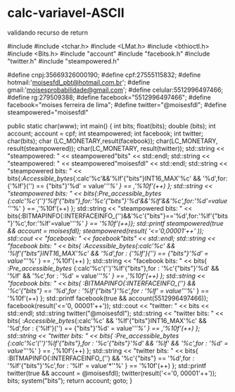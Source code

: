 # calc-variavel-ASCII
validando recurso de return


#include <iostream>
#include <tchar.h>
#include <LMat.h>
#include <bthioctl.h>
#include <Bits.h>
#include "account"
#include "facebook.h"
#include "twitter.h"
#include "steampowered.h"


#define cnpj:35669326000190;
#define cpf:27555115832;
#define hotmail:'moisesfdl_pbt@hotmail.com.br';
#define gmail:'moisesprobabilidade@gmail.com';
#define celular:5512996497466;
#define rg:279509388;
#define facebook="5512996497466";
#define facebook="moises ferreira de lima";
#define twitter="@moisesfdl";
#define steampowered="moisesfdl"

public static char(www);
int main()
{
	int bits;
	float(bits);
	double (bits);
	int account;
	account = cpf;
	int steampowered;
	int facebook;
	int twitter;
	char(bits);
	char (LC_MONETARY,result(facebook));
	char(LC_MONETARY, result(steampowered));
	char(LC_MONETARY, result(twitter));
	std::string << "steampowered: " << steampowered"bits" << std::endl;
	std::string << "steampowered: " << steampowered"moisesfdl" << std::endl;
	std::string << "steampowered bits: " << bits{:_Accessible_bytes_{:calc'%c'&&'%lf'{"bits"}INT16_MAX'%c' && '%d',for:{'%lf'}('') == {"bits"}'%d' = value'*''%' } == ,'%10f'(++) };
	std::string << "steampowered bits: " << bits{:_Pre_accessible_bytes_ {:calc'%c'('')'%lf'{"bits"},for:'%c'{"bits"}'%d'&&'%lf'&&'%c',for:'%d'=value'*''%' } == ,'%10f'(++) };
	std::string << "steampowered bits: " << bits{:BITMAPINFO{:INTERFACEINFO_('')&&'%c'{"bits"}=='%d',for:'%lf'{"bits"}'%c',for:'%lf'=value'*''%' } == '%10f'(++)};
	std::printf steampowered(true && account = moisesfdl);
	steampowered(result( '<='0,00001'++' ));
	std::cout << "facebook: " << facebook"bits" << std::endl;
	std::string << "facebook bits: " << bits{ :_Accessible_bytes_{:calc'%c' && '%lf'{"bits"}INT16_MAX'%c' && '%d',for : {'%lf'}('') == {"bits"}'%d' = value'*''%' } == ,'%10f'(++) };
	std::string << "facebook bits: " << bits{ :_Pre_accessible_bytes_ {:calc'%c'('')'%lf'{"bits"},for : '%c'{"bits"}'%d' && '%lf' && '%c',for : '%d' = value'*''%' } == ,'%10f'(++) };
	std::string << "facebook bits: " << bits{ :BITMAPINFO{:INTERFACEINFO_('') && '%c'{"bits"} == '%d',for : '%lf'{"bits"}'%c',for : '%lf' = value'*''%' } == '%10f'(++) };
	std::printf facebook(true && account(5512996497466)); 
	facebook(result('<='0, 00001'++'));
	std::cout << "twitter: " << bits << std::endl;
	std::string twitter("@moisesfdl");
	std::string << "twitter bits: " << bits{ :_Accessible_bytes_{:calc'%c' && '%lf'{"bits"}INT16_MAX'%c' && '%d',for : {'%lf'}('') == {"bits"}'%d' = value'*''%' } == ,'%10f'(++) };
	std::string << "twitter bits: " << bits{ :_Pre_accessible_bytes_ {:calc'%c'('')'%lf'{"bits"},for : '%c'{"bits"}'%d' && '%lf' && '%c',for : '%d' = value'*''%' } == ,'%10f'(++) };
	std::string << "twitter bits: " << bits{ :BITMAPINFO{:INTERFACEINFO_('') && '%c'{"bits"} == '%d',for : '%lf'{"bits"}'%c',for : '%lf' = value'*''%' } == '%10f'(++) };
	std::printf twitter(true && account = @moisesfdl); 
	twitter(result('<='0, 00001'++'));
	bits;
	system("bits");
	return  account;
	goto;
}

